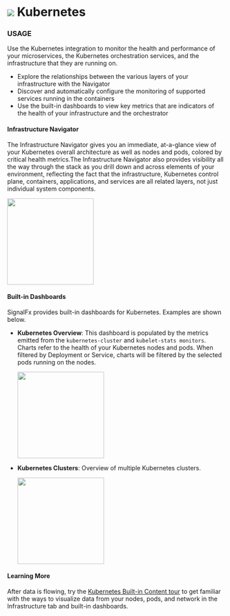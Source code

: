 # ![](./img/integrations_kubernetes.png) Kubernetes


### USAGE


Use the Kubernetes integration to monitor the health and performance of your microservices, the Kubernetes orchestration services, and the infrastructure that they are running on.

- Explore the relationships between the various layers of your infrastructure with the Navigator
- Discover and automatically configure the monitoring of supported services running in the containers
- Use the built-in dashboards to view key metrics that are indicators of the health of your infrastructure and the orchestrator

#### Infrastructure Navigator

The Infrastructure Navigator gives you an immediate, at-a-glance view of your Kubernetes overall architecture as well as nodes and pods, colored by critical health metrics.The Infrastructure Navigator also provides visibility all the way through the stack as you drill down and across elements of your environment, reflecting the fact that the infrastructure, Kubernetes control plane, containers, applications, and services are all related layers, not just individual system components.

  [<img src='./img/Navigator.png' width=200px>](./img/Navigator.png)

#### Built-in Dashboards

SignalFx provides built-in dashboards for Kubernetes. Examples are shown below.

- **Kubernetes Overview**: This dashboard is populated by the metrics emitted from the ```kubernetes-cluster``` and ```kubelet-stats monitors```. Charts refer to the health of your Kubernetes nodes and pods. When filtered by Deployment or Service, charts will be filtered by the selected pods running on the nodes.

  [<img src='./img/Overview.png' width=200px>](./img/Overview.png)

- **Kubernetes Clusters**: Overview of multiple Kubernetes clusters.

  [<img src='./img/Clusters.png' width=200px>](./img/Clusters.png)

#### Learning More

After data is flowing, try the <a target="_blank" href="https://docs.signalfx.com/en/latest/integrations/kubernetes/k8s-built-in.html#k8s-built-in">Kubernetes Built-in Content tour</a> to get familiar with the ways to visualize data from your nodes, pods, and network in the Infrastructure tab and built-in dashboards.

